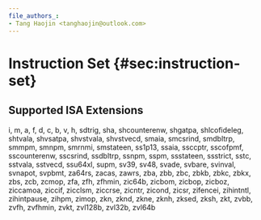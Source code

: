 ```yaml
---
file_authors_:
- Tang Haojin <tanghaojin@outlook.com>
---
```


# Instruction Set {#sec:instruction-set}

## Supported ISA Extensions

i, m, a, f, d, c, b, v, h, sdtrig, sha, shcounterenw, shgatpa, shlcofideleg,
shtvala, shvsatpa, shvstvala, shvstvecd, smaia, smcsrind, smdbltrp, smmpm,
smnpm, smrnmi, smstateen, ss1p13, ssaia, ssccptr, sscofpmf, sscounterenw,
sscsrind, ssdbltrp, ssnpm, sspm, ssstateen, ssstrict, sstc, sstvala, sstvecd,
ssu64xl, supm, sv39, sv48, svade, svbare, svinval, svnapot, svpbmt, za64rs,
zacas, zawrs, zba, zbb, zbc, zbkb, zbkc, zbkx, zbs, zcb, zcmop, zfa, zfh,
zfhmin, zic64b, zicbom, zicbop, zicboz, ziccamoa, ziccif, zicclsm, ziccrse,
zicntr, zicond, zicsr, zifencei, zihintntl, zihintpause, zihpm, zimop, zkn,
zknd, zkne, zknh, zksed, zksh, zkt, zvbb, zvfh, zvfhmin, zvkt, zvl128b, zvl32b,
zvl64b
